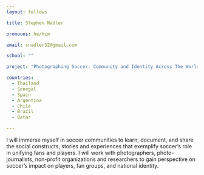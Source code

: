 ```yaml
---
layout: fellows

title: Stephen Nadler

pronouns: he/him

email: snadler32@gmail.com

school: ""

project: "Photographing Soccer: Community and Identity Across The World"

countries:
  - Thailand
  - Senegal
  - Spain
  - Argentina
  - Chile
  - Brazil
  - Qatar

---
```


I will immerse myself in soccer communities to learn, document, and share the social constructs, stories and experiences that exemplify soccer’s role in unifying fans and players. I will work with photographers, photo-journalists, non-profit organizations and researchers to gain perspective on soccer’s impact on players, fan groups, and national identity.